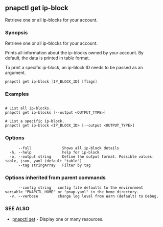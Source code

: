 ## pnapctl get ip-block

Retrieve one or all ip-blocks for your account.

### Synopsis

Retrieve one or all ip-blocks for your account.

Prints all information about the ip-blocks owned by your account.
By default, the data is printed in table format.

To print a specific ip-block, an ip-block ID needs to be passed as an argument.

```
pnapctl get ip-block [IP_BLOCK_ID] [flags]
```

### Examples

```

# List all ip-blocks.
pnapctl get ip-blocks [--output <OUTPUT_TYPE>]

# List a specific ip-block.
pnapctl get ip-block <IP_BLOCK_ID> [--output <OUTPUT_TYPE>]
```

### Options

```
      --full              Shows all ip-block details
  -h, --help              help for ip-block
  -o, --output string     Define the output format. Possible values: table, json, yaml (default "table")
      --tag stringArray   Filter by tag
```

### Options inherited from parent commands

```
      --config string   config file defaults to the environment variable "PNAPCTL_HOME" or "pnap.yaml" in the home directory.
  -v, --verbose         change log level from Warn (default) to Debug.
```

### SEE ALSO

* [pnapctl get](pnapctl_get.md)	 - Display one or many resources.

